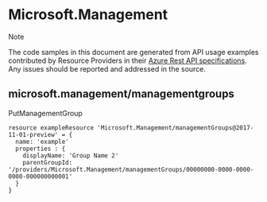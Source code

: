 # Microsoft.Management
  
> [!NOTE]
> The code samples in this document are generated from API usage examples contributed by Resource Providers in their [Azure Rest API specifications](https://github.com/Azure/azure-rest-api-specs). Any issues should be reported and addressed in the source.


## microsoft.management/managementgroups

PutManagementGroup
```bicep
resource exampleResource 'Microsoft.Management/managementGroups@2017-11-01-preview' = {
  name: 'example'
  properties : {
    displayName: 'Group Name 2'
    parentGroupId: '/providers/Microsoft.Management/managementGroups/00000000-0000-0000-0000-000000000001'
  }
}
```
